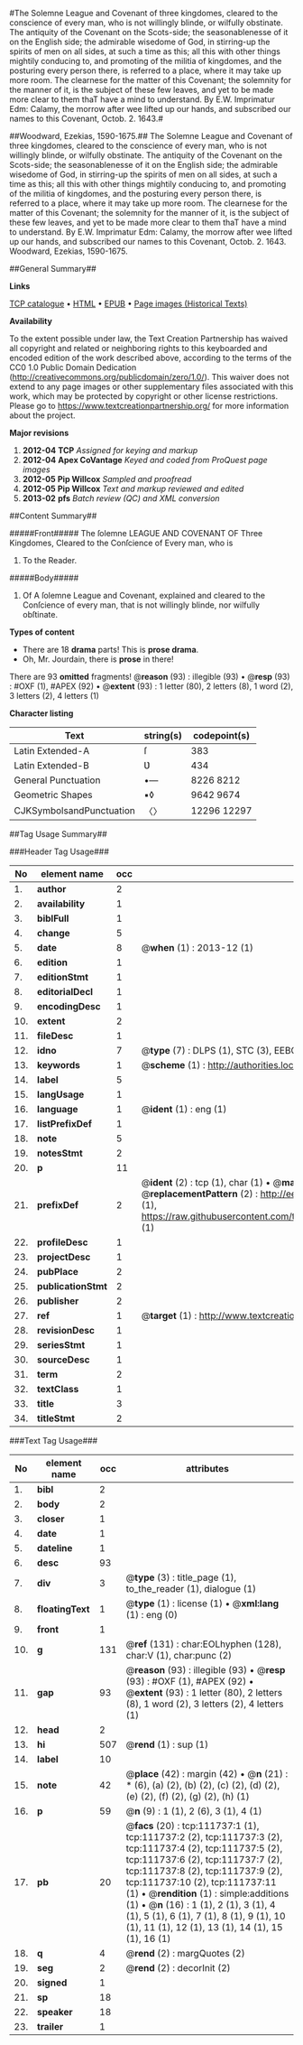 #The Solemne League and Covenant of three kingdomes, cleared to the conscience of every man, who is not willingly blinde, or wilfully obstinate. The antiquity of the Covenant on the Scots-side; the seasonablenesse of it on the English side; the admirable wisedome of God, in stirring-up the spirits of men on all sides, at such a time as this; all this with other things mightily conducing to, and promoting of the militia of kingdomes, and the posturing every person there, is referred to a place, where it may take up more room. The clearnese for the matter of this Covenant; the solemnity for the manner of it, is the subject of these few leaves, and yet to be made more clear to them thaT have a mind to understand. By E.W. Imprimatur Edm: Calamy, the morrow after wee lifted up our hands, and subscribed our names to this Covenant, Octob. 2. 1643.#

##Woodward, Ezekias, 1590-1675.##
The Solemne League and Covenant of three kingdomes, cleared to the conscience of every man, who is not willingly blinde, or wilfully obstinate. The antiquity of the Covenant on the Scots-side; the seasonablenesse of it on the English side; the admirable wisedome of God, in stirring-up the spirits of men on all sides, at such a time as this; all this with other things mightily conducing to, and promoting of the militia of kingdomes, and the posturing every person there, is referred to a place, where it may take up more room. The clearnese for the matter of this Covenant; the solemnity for the manner of it, is the subject of these few leaves, and yet to be made more clear to them thaT have a mind to understand. By E.W. Imprimatur Edm: Calamy, the morrow after wee lifted up our hands, and subscribed our names to this Covenant, Octob. 2. 1643.
Woodward, Ezekias, 1590-1675.

##General Summary##

**Links**

[TCP catalogue](http://www.ota.ox.ac.uk/tcp/)  • 
[HTML](http://tei.it.ox.ac.uk/tcp/Texts-HTML/free/A96/A96902.html)  • 
[EPUB](http://tei.it.ox.ac.uk/tcp/Texts-EPUB/free/A96/A96902.epub) • 
[Page images (Historical Texts)](https://historicaltexts.jisc.ac.uk/eebo-99859642e)

**Availability**

To the extent possible under law, the Text Creation Partnership has waived all copyright and related or neighboring rights to this keyboarded and encoded edition of the work described above, according to the terms of the CC0 1.0 Public Domain Dedication (http://creativecommons.org/publicdomain/zero/1.0/). This waiver does not extend to any page images or other supplementary files associated with this work, which may be protected by copyright or other license restrictions. Please go to https://www.textcreationpartnership.org/ for more information about the project.

**Major revisions**

1. __2012-04__ __TCP__ *Assigned for keying and markup*
1. __2012-04__ __Apex CoVantage__ *Keyed and coded from ProQuest page images*
1. __2012-05__ __Pip Willcox__ *Sampled and proofread*
1. __2012-05__ __Pip Willcox__ *Text and markup reviewed and edited*
1. __2013-02__ __pfs__ *Batch review (QC) and XML conversion*

##Content Summary##

#####Front#####
 The ſolemne LEAGUE AND COVENANT OF Three Kingdomes, Cleared to the Conſcience of Every man, who is 
1. To the Reader.

#####Body#####

1. Of A ſolemne League and Covenant, explained and cleared to the Conſcience of every man, that is not willingly blinde, nor wilfully obſtinate.

**Types of content**

  * There are 18 **drama** parts! This is **prose drama**.
  * Oh, Mr. Jourdain, there is **prose** in there!

There are 93 **omitted** fragments! 
 @__reason__ (93) : illegible (93)  •  @__resp__ (93) : #OXF (1), #APEX (92)  •  @__extent__ (93) : 1 letter (80), 2 letters (8), 1 word (2), 3 letters (2), 4 letters (1)

**Character listing**


|Text|string(s)|codepoint(s)|
|---|---|---|
|Latin Extended-A|ſ|383|
|Latin Extended-B|Ʋ|434|
|General Punctuation|•—|8226 8212|
|Geometric Shapes|▪◊|9642 9674|
|CJKSymbolsandPunctuation|〈〉|12296 12297|

##Tag Usage Summary##

###Header Tag Usage###

|No|element name|occ|attributes|
|---|---|---|---|
|1.|__author__|2||
|2.|__availability__|1||
|3.|__biblFull__|1||
|4.|__change__|5||
|5.|__date__|8| @__when__ (1) : 2013-12 (1)|
|6.|__edition__|1||
|7.|__editionStmt__|1||
|8.|__editorialDecl__|1||
|9.|__encodingDesc__|1||
|10.|__extent__|2||
|11.|__fileDesc__|1||
|12.|__idno__|7| @__type__ (7) : DLPS (1), STC (3), EEBO-CITATION (1), PROQUEST (1), VID (1)|
|13.|__keywords__|1| @__scheme__ (1) : http://authorities.loc.gov/ (1)|
|14.|__label__|5||
|15.|__langUsage__|1||
|16.|__language__|1| @__ident__ (1) : eng (1)|
|17.|__listPrefixDef__|1||
|18.|__note__|5||
|19.|__notesStmt__|2||
|20.|__p__|11||
|21.|__prefixDef__|2| @__ident__ (2) : tcp (1), char (1)  •  @__matchPattern__ (2) : ([0-9\-]+):([0-9IVX]+) (1), (.+) (1)  •  @__replacementPattern__ (2) : http://eebo.chadwyck.com/downloadtiff?vid=$1&page=$2 (1), https://raw.githubusercontent.com/textcreationpartnership/Texts/master/tcpchars.xml#$1 (1)|
|22.|__profileDesc__|1||
|23.|__projectDesc__|1||
|24.|__pubPlace__|2||
|25.|__publicationStmt__|2||
|26.|__publisher__|2||
|27.|__ref__|1| @__target__ (1) : http://www.textcreationpartnership.org/docs/. (1)|
|28.|__revisionDesc__|1||
|29.|__seriesStmt__|1||
|30.|__sourceDesc__|1||
|31.|__term__|2||
|32.|__textClass__|1||
|33.|__title__|3||
|34.|__titleStmt__|2||


###Text Tag Usage###

|No|element name|occ|attributes|
|---|---|---|---|
|1.|__bibl__|2||
|2.|__body__|2||
|3.|__closer__|1||
|4.|__date__|1||
|5.|__dateline__|1||
|6.|__desc__|93||
|7.|__div__|3| @__type__ (3) : title_page (1), to_the_reader (1), dialogue (1)|
|8.|__floatingText__|1| @__type__ (1) : license (1)  •  @__xml:lang__ (1) : eng (0)|
|9.|__front__|1||
|10.|__g__|131| @__ref__ (131) : char:EOLhyphen (128), char:V (1), char:punc (2)|
|11.|__gap__|93| @__reason__ (93) : illegible (93)  •  @__resp__ (93) : #OXF (1), #APEX (92)  •  @__extent__ (93) : 1 letter (80), 2 letters (8), 1 word (2), 3 letters (2), 4 letters (1)|
|12.|__head__|2||
|13.|__hi__|507| @__rend__ (1) : sup (1)|
|14.|__label__|10||
|15.|__note__|42| @__place__ (42) : margin (42)  •  @__n__ (21) : * (6), (a) (2), (b) (2), (c) (2), (d) (2), (e) (2), (f) (2), (g) (2), (h) (1)|
|16.|__p__|59| @__n__ (9) : 1 (1), 2 (6), 3 (1), 4 (1)|
|17.|__pb__|20| @__facs__ (20) : tcp:111737:1 (1), tcp:111737:2 (2), tcp:111737:3 (2), tcp:111737:4 (2), tcp:111737:5 (2), tcp:111737:6 (2), tcp:111737:7 (2), tcp:111737:8 (2), tcp:111737:9 (2), tcp:111737:10 (2), tcp:111737:11 (1)  •  @__rendition__ (1) : simple:additions (1)  •  @__n__ (16) : 1 (1), 2 (1), 3 (1), 4 (1), 5 (1), 6 (1), 7 (1), 8 (1), 9 (1), 10 (1), 11 (1), 12 (1), 13 (1), 14 (1), 15 (1), 16 (1)|
|18.|__q__|4| @__rend__ (2) : margQuotes (2)|
|19.|__seg__|2| @__rend__ (2) : decorInit (2)|
|20.|__signed__|1||
|21.|__sp__|18||
|22.|__speaker__|18||
|23.|__trailer__|1||
